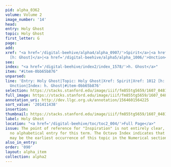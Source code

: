 ```yaml
---
pid: alpha_0362
volume: Volume 2
image_number: '14'
head:
entry: Holy Ghost
topic: Holy Ghost
first_letter: G
page:
add:
xref: "<a href='/digital-beehive/alpha4/alpha_0907/'>Spirit</a>|<a href='/digital-beehive/num5/num_1353/'>1012
  [h: Ghost]</a>|<a href='/digital-beehive/alpha5/alpha_1006/'>Unction</a>"
see:
index: "<a href='/digital-beehive/index2/index_1578/'>h. Ghost</a>"
item: "#item-0bb65b876"
unparsed:
line: 'Entry: Holy Ghost|Topic: Holy Ghost|Xref: Spirit|Xref: 1012 [h: Ghost]|Xref:
  Unction|Index: h. Ghost|#item-0bb65b876'
selection: https://stacks.stanford.edu/image/iiif/fm855tg5659/1607_0481/755,1438,2997,635/full/0/default.jpg
full_image: https://stacks.stanford.edu/image/iiif/fm855tg5659/1607_0481/full/full/0/default.jpg
annotation_uri: http://dev.llgc.org.uk/annotation/1564601564225
sort_value: '201411438'
insertion:
thumbnail: https://stacks.stanford.edu/image/iiif/fm855tg5659/1607_0481/755,1438,600,180/250,/0/default.jpg
label: Holy Ghost
location: "<a href='/digital-beehive/toc/toc2_004/'>Full Page</a>"
issue: The point of reference for "Inspiration" is not entirely clear, as there is
  no alphabetical entry for this term. The Octavo Index indicates that 893 [Inspiration]
  may be the earliest occurrence of this topic in the Numerical section of the Alvearium.
also_in_entry:
order: '090'
layout: alpha_item
collection: alpha2
---
```

